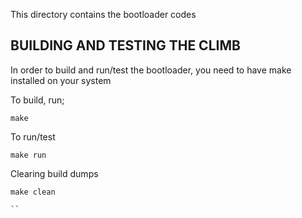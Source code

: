 This directory contains the bootloader codes

## BUILDING AND TESTING THE CLIMB

In order to build and run/test the bootloader, you need to have make installed on your system

To build, run;
```
make

```
To run/test
```
make run

```
Clearing build dumps
```
make clean

``
